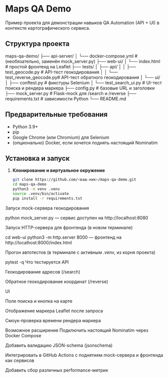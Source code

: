 # Maps QA Demo

Пример проекта для демонстрации навыков QA Automation (API + UI) в контексте картографического сервиса.

## Структура проекта

maps-qa-demo/
├── api-server/
│ └── docker-compose.yml # (необязательно, заменён mock_server.py)
├── web-ui/
│ └── index.html # простой фронтенд на Leaflet
├── tests/
│ ├── api/
│ │ ├── test_geocode.py # API-тест геокодирования
│ │ └── test_reverse_geocode.py# API-тест обратного геокодирования
│ └── ui/
│ ├── conftest.py # фикстуры Selenium
│ └── test_search_ui.py # UI-тест поиска и рендера маркера
├── config.py # базовые URL и заголовки
├── mock_server.py # Flask-mock для /search и /reverse
├── requirements.txt # зависимости Python
└── README.md

## Предварительные требования

- Python 3.9+  
- pip  
- Google Chrome (или Chromium) для Selenium  
- (опционально) Docker, если хочется поднять настоящий Nominatim

## Установка и запуск

1. **Клонирование и виртуальное окружение**
   ```bash
   git clone https://github.com/<ваш-ник>/maps-qa-demo.git
   cd maps-qa-demo
   python3 -m venv .venv
   source .venv/bin/activate
   pip install -r requirements.txt

Запуск mock-сервера геокодирования

python mock_server.py
— сервис доступен на http://localhost:8080

Запуск HTTP-сервера для фронтенда
(в новом терминале)

cd web-ui
python3 -m http.server 8000
— фронтенд на http://localhost:8000/index.html

Прогон автотестов
(в терминале с активным .venv, из корня проекта)

pytest -q
Что тестируется
API

Геокодирование адресов (/search)

Обратное геокодирование координат (/reverse)

UI

Поле поиска и кнопка на карте

Отображение маркера Leaflet после запроса

Смоук-проверка времени рендера маркера

Возможное расширение
Подключить настоящий Nominatim через Docker Compose

Добавить валидацию JSON-schema (jsonschema)

Интегрировать в GitHub Actions с поднятием mock-сервера и фронтенда как сервисов

Добавить сбор различных performance-метрик

